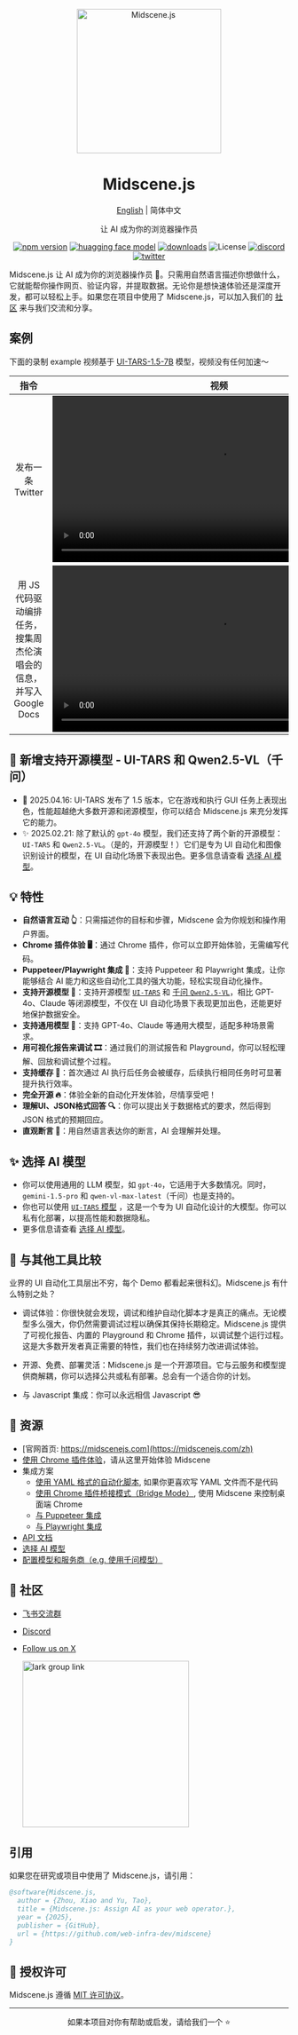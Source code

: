 <p align="center">
  <img alt="Midscene.js"  width="260" src="https://github.com/user-attachments/assets/f60de3c1-dd6f-4213-97a1-85bf7c6e79e4">
</p>

<h1 align="center">Midscene.js</h1>
<div align="center">

[English](./README.md) | 简体中文

</div>

<p align="center">
  让 AI 成为你的浏览器操作员
</p>

<p align="center">
  <a href="https://www.npmjs.com/package/@midscene/web"><img src="https://img.shields.io/npm/v/@midscene/web?style=flat-square&color=00a8f0" alt="npm version" /></a>
  <a href="https://huggingface.co/ByteDance-Seed/UI-TARS-1.5-7B"><img src="https://img.shields.io/badge/%F0%9F%A4%97-UI%20TARS%20Models-yellow" alt="huagging face model" /></a>
  <a href="https://npm-compare.com/@midscene/web/#timeRange=THREE_YEARS"><img src="https://img.shields.io/npm/dm/@midscene/web.svg?style=flat-square&color=00a8f0" alt="downloads" /></a>
  <img src="https://img.shields.io/badge/License-MIT-blue.svg?style=flat-square&color=00a8f0" alt="License" />
  <a href="https://discord.gg/2JyBHxszE4"><img src="https://img.shields.io/discord/1328277792730779648?style=flat-square&color=7289DA&label=Discord&logo=discord&logoColor=white" alt="discord" /></a>
  <a href="https://x.com/midscene_ai"><img src="https://img.shields.io/twitter/follow/midscene_ai?style=flat-square" alt="twitter" /></a>
</p>

Midscene.js 让 AI 成为你的浏览器操作员 🤖。只需用自然语言描述你想做什么，它就能帮你操作网页、验证内容，并提取数据。无论你是想快速体验还是深度开发，都可以轻松上手。如果您在项目中使用了 Midscene.js，可以加入我们的 [社区](https://github.com/web-infra-dev/midscene?tab=readme-ov-file#-community) 来与我们交流和分享。

## 案例

下面的录制 example 视频基于 [UI-TARS-1.5-7B](https://huggingface.co/ByteDance-Seed/UI-TARS-1.5-7B) 模型，视频没有任何加速～

| 指令  | 视频 |
| :---:  | :---: |
| 发布一条 Twitter      |    <video src="https://github.com/user-attachments/assets/bb3d695a-fbff-4af1-b6cc-5e967c07ccee" height="300" />    |
| 用 JS 代码驱动编排任务，搜集周杰伦演唱会的信息，并写入 Google Docs   | <video src="https://github.com/user-attachments/assets/75474138-f51f-4c54-b3cf-46d61d059999" height="300" />        |


## 📢 新增支持开源模型 - UI-TARS 和 Qwen2.5-VL（千问）

- 🌟 2025.04.16: UI-TARS 发布了 1.5 版本，它在游戏和执行 GUI 任务上表现出色，性能超越绝大多数开源和闭源模型，你可以结合 Midscene.js 来充分发挥它的能力。
- ✨ 2025.02.21: 除了默认的 `gpt-4o` 模型，我们还支持了两个新的开源模型：`UI-TARS` 和 `Qwen2.5-VL`。（是的，开源模型！）它们是专为 UI 自动化和图像识别设计的模型，在 UI 自动化场景下表现出色。更多信息请查看 [选择 AI 模型](https://midscenejs.com/zh/choose-a-model)。

## 💡 特性

- **自然语言互动 👆**：只需描述你的目标和步骤，Midscene 会为你规划和操作用户界面。
- **Chrome 插件体验 🖥️**：通过 Chrome 插件，你可以立即开始体验，无需编写代码。
- **Puppeteer/Playwright 集成 🔧**：支持 Puppeteer 和 Playwright 集成，让你能够结合 AI 能力和这些自动化工具的强大功能，轻松实现自动化操作。
- **支持开源模型 🤖**：支持开源模型 [`UI-TARS`](https://github.com/bytedance/ui-tars) 和 [千问 `Qwen2.5-VL`](https://github.com/QwenLM/Qwen2.5-VL)，相比 GPT-4o、Claude 等闭源模型，不仅在 UI 自动化场景下表现更加出色，还能更好地保护数据安全。
- **支持通用模型 🌟**：支持 GPT-4o、Claude 等通用大模型，适配多种场景需求。
- **用可视化报告来调试 🎞️**：通过我们的测试报告和 Playground，你可以轻松理解、回放和调试整个过程。
- **支持缓存 🔄**：首次通过 AI 执行后任务会被缓存，后续执行相同任务时可显著提升执行效率。
- **完全开源 🔥**：体验全新的自动化开发体验，尽情享受吧！
- **理解UI、JSON格式回答 🔍**：你可以提出关于数据格式的要求，然后得到 JSON 格式的预期回应。
- **直观断言 🤔**：用自然语言表达你的断言，AI 会理解并处理。

## ✨ 选择 AI 模型 

- 你可以使用通用的 LLM 模型，如 `gpt-4o`，它适用于大多数情况。同时，`gemini-1.5-pro` 和 `qwen-vl-max-latest`（千问）也是支持的。
- 你也可以使用 [`UI-TARS` 模型](https://github.com/bytedance/ui-tars) ，这是一个专为 UI 自动化设计的大模型。你可以私有化部署，以提高性能和数据隐私。
- 更多信息请查看 [选择 AI 模型](https://midscenejs.com/zh/choose-a-model)。

## 👀 与其他工具比较

业界的 UI 自动化工具层出不穷，每个 Demo 都看起来很科幻。Midscene.js 有什么特别之处？

* 调试体验：你很快就会发现，调试和维护自动化脚本才是真正的痛点。无论模型多么强大，你仍然需要调试过程以确保其保持长期稳定。Midscene.js 提供了可视化报告、内置的 Playground 和 Chrome 插件，以调试整个运行过程。这是大多数开发者真正需要的特性，我们也在持续努力改进调试体验。

* 开源、免费、部署灵活：Midscene.js 是一个开源项目。它与云服务和模型提供商解耦，你可以选择公共或私有部署。总会有一个适合你的计划。

* 与 Javascript 集成：你可以永远相信 Javascript 😎

## 📄 资源

* [官网首页: https://midscenejs.com](https://midscenejs.com/zh)
* [使用 Chrome 插件体验](https://midscenejs.com/zh/quick-experience.html)，请从这里开始体验 Midscene 
* 集成方案
  * [使用 YAML 格式的自动化脚本](https://midscenejs.com/zh/automate-with-scripts-in-yaml.html), 如果你更喜欢写 YAML 文件而不是代码
  * [使用 Chrome 插件桥接模式（Bridge Mode）](https://midscenejs.com/zh/bridge-mode-by-chrome-extension.html), 使用 Midscene 来控制桌面端 Chrome 
  * [与 Puppeteer 集成](https://midscenejs.com/zh/integrate-with-puppeteer.html)
  * [与 Playwright 集成](https://midscenejs.com/zh/integrate-with-playwright.html)
* [API 文档](https://midscenejs.com/zh/api.html)
* [选择 AI 模型](https://midscenejs.com/zh/choose-a-model.html)
* [配置模型和服务商（e.g. 使用千问模型）](https://midscenejs.com/zh/model-provider.html)

## 🤝 社区

* [飞书交流群](https://applink.larkoffice.com/client/chat/chatter/add_by_link?link_token=291q2b25-e913-411a-8c51-191e59aab14d)
* [Discord](https://discord.gg/2JyBHxszE4)
* [Follow us on X](https://x.com/midscene_ai)

  <img src="https://github.com/user-attachments/assets/211b05c9-3ccd-4f52-b798-f3a7f51330ed" alt="lark group link" width="300" />

## 引用

如果您在研究或项目中使用了 Midscene.js，请引用：

```bibtex
@software{Midscene.js,
  author = {Zhou, Xiao and Yu, Tao},
  title = {Midscene.js: Assign AI as your web operator.},
  year = {2025},
  publisher = {GitHub},
  url = {https://github.com/web-infra-dev/midscene}
}
```


## 📝 授权许可

Midscene.js 遵循 [MIT 许可协议](https://github.com/web-infra-dev/midscene/blob/main/LICENSE)。


---

<div align="center">
  如果本项目对你有帮助或启发，请给我们一个 ⭐️
</div>
